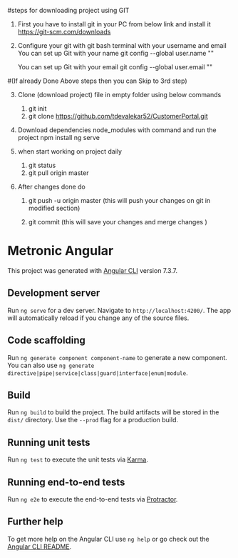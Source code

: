 #steps for downloading project using GIT
1. First you have to install git in your PC from below link and install it 
	https://git-scm.com/downloads

2. Configure your git with git bash terminal with your username and email
	You can set up Git with your name
	git config --global user.name "<Your-Full-Name>"

	You can set up Git with your email
	git config --global user.email "<your-email-address>"

#(If already Done Above steps then you can Skip to 3rd step)	
	
3. Clone (download project) file in empty folder using below commands
	1. git init
	2. git clone https://github.com/tdevalekar52/CustomerPortal.git
	
4. Download dependencies node_modules with command and run the project
	npm install
	ng serve

5. when start working on project daily
	1. git status
	2. git pull origin master
		
6. After changes done do
	1. git push -u origin master
		(this will push your changes on git in modified section)
	
	2. git commit
		(this will save your changes and merge changes )



# Metronic Angular

This project was generated with [Angular CLI](https://github.com/angular/angular-cli) version 7.3.7.

## Development server

Run `ng serve` for a dev server. Navigate to `http://localhost:4200/`. The app will automatically reload if you change any of the source files.

## Code scaffolding

Run `ng generate component component-name` to generate a new component. You can also use `ng generate directive|pipe|service|class|guard|interface|enum|module`.

## Build

Run `ng build` to build the project. The build artifacts will be stored in the `dist/` directory. Use the `--prod` flag for a production build.

## Running unit tests

Run `ng test` to execute the unit tests via [Karma](https://karma-runner.github.io).

## Running end-to-end tests

Run `ng e2e` to execute the end-to-end tests via [Protractor](http://www.protractortest.org/).

## Further help

To get more help on the Angular CLI use `ng help` or go check out the [Angular CLI README](https://github.com/angular/angular-cli/blob/master/README.md).
